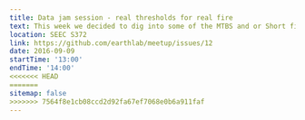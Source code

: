 ```yaml
---
title: Data jam session - real thresholds for real fire
text: This week we decided to dig into some of the MTBS and or Short fire data and apply the threshold models that we read about last week.
location: SEEC S372
link: https://github.com/earthlab/meetup/issues/12
date: 2016-09-09
startTime: '13:00'
endTime: '14:00'
<<<<<<< HEAD
=======
sitemap: false
>>>>>>> 7564f8e1cb08ccd2d92fa67ef7068e0b6a911faf
---
```

